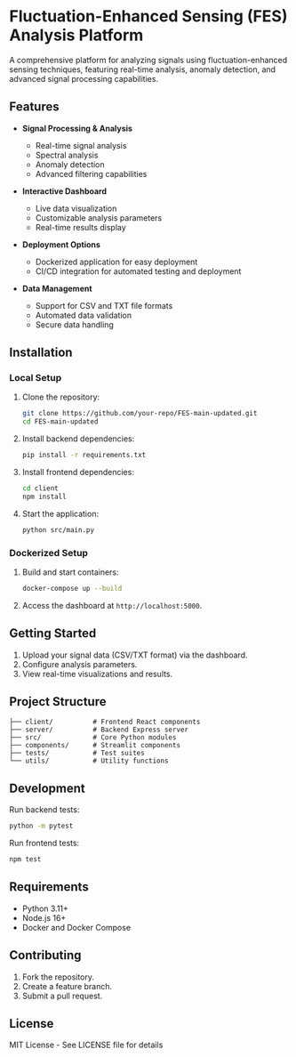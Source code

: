 
# Fluctuation-Enhanced Sensing (FES) Analysis Platform

A comprehensive platform for analyzing signals using fluctuation-enhanced sensing techniques, featuring real-time analysis, anomaly detection, and advanced signal processing capabilities.

## Features

- **Signal Processing & Analysis**
  - Real-time signal analysis
  - Spectral analysis
  - Anomaly detection
  - Advanced filtering capabilities

- **Interactive Dashboard**
  - Live data visualization
  - Customizable analysis parameters
  - Real-time results display

- **Deployment Options**
  - Dockerized application for easy deployment
  - CI/CD integration for automated testing and deployment

- **Data Management**
  - Support for CSV and TXT file formats
  - Automated data validation
  - Secure data handling

## Installation

### Local Setup

1. Clone the repository:
   ```bash
   git clone https://github.com/your-repo/FES-main-updated.git
   cd FES-main-updated
   ```

2. Install backend dependencies:
   ```bash
   pip install -r requirements.txt
   ```

3. Install frontend dependencies:
   ```bash
   cd client
   npm install
   ```

4. Start the application:
   ```bash
   python src/main.py
   ```

### Dockerized Setup

1. Build and start containers:
   ```bash
   docker-compose up --build
   ```

2. Access the dashboard at `http://localhost:5000`.

## Getting Started

1. Upload your signal data (CSV/TXT format) via the dashboard.
2. Configure analysis parameters.
3. View real-time visualizations and results.

## Project Structure

```
├── client/          # Frontend React components
├── server/          # Backend Express server
├── src/             # Core Python modules
├── components/      # Streamlit components
├── tests/           # Test suites
└── utils/           # Utility functions
```

## Development

Run backend tests:
```bash
python -m pytest
```

Run frontend tests:
```bash
npm test
```

## Requirements

- Python 3.11+
- Node.js 16+
- Docker and Docker Compose

## Contributing

1. Fork the repository.
2. Create a feature branch.
3. Submit a pull request.

## License

MIT License - See LICENSE file for details
